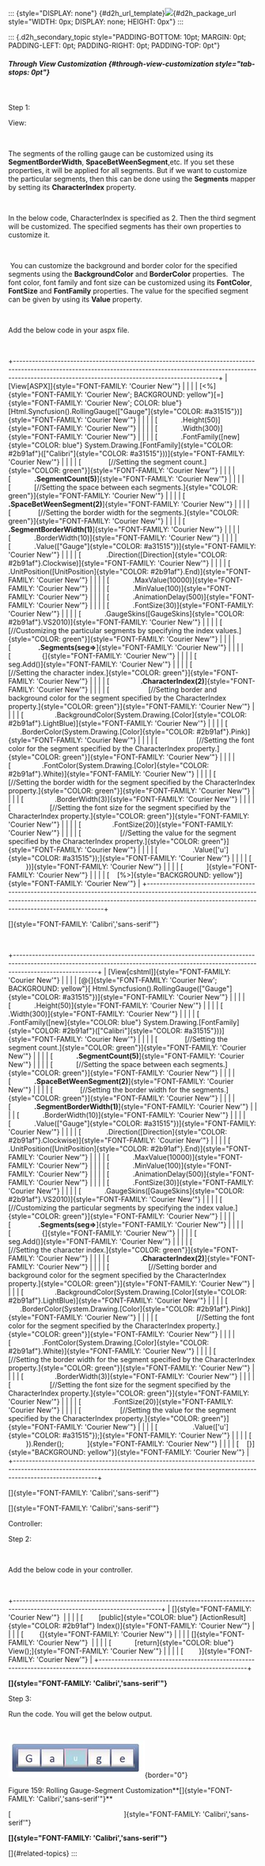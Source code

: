 ::: {style="DISPLAY: none"}
[](ms-xhelp:///?Id=d2h_url_template){#d2h_url_template}![](!package_url!){#d2h_package_url style="WIDTH: 0px; DISPLAY: none; HEIGHT: 0px"}
:::

::: {.d2h_secondary_topic style="PADDING-BOTTOM: 10pt; MARGIN: 0pt; PADDING-LEFT: 0pt; PADDING-RIGHT: 0pt; PADDING-TOP: 0pt"}
##### Through View Customization {#through-view-customization style="tab-stops: 0pt"}

 

Step 1:

View:

 

The segments of the rolling gauge can be customized using its **SegmentBorderWidth**, **SpaceBetWeenSegment**,etc. If you set these properties, it will be applied for all segments. But if we want to customize the particular segments, then this can be done using the **Segments** mapper by setting its **CharacterIndex** property.

 

In the below code, CharacterIndex is specified as 2. Then the third segment will be customized. The specified segments has their own properties to customize it. 

 

 You can customize the background and border color for the specified segments using the **BackgroundColor** and **BorderColor** properties.  The font color, font family and font size can be customized using its **FontColor**, **FontSize** and **FontFamily** properties. The value for the specified segment can be given by using its **Value** property.

 

Add the below code in your aspx file.

 

+----------------------------------------------------------------------------------------------------------------------------------------------------------------------------------------------------------------------------+
| [View\[ASPX\]]{style="FONT-FAMILY: 'Courier New'"}                                                                                                                                                                         |
|                                                                                                                                                                                                                            |
| [\<%]{style="FONT-FAMILY: 'Courier New'; BACKGROUND: yellow"}[=]{style="FONT-FAMILY: 'Courier New'; COLOR: blue"}[Html.Syncfusion().RollingGauge([\"Gauge\"]{style="COLOR: #a31515"})]{style="FONT-FAMILY: 'Courier New'"} |
|                                                                                                                                                                                                                            |
| [            .Height(50)]{style="FONT-FAMILY: 'Courier New'"}                                                                                                                                                              |
|                                                                                                                                                                                                                            |
| [            .Width(300)]{style="FONT-FAMILY: 'Courier New'"}                                                                                                                                                              |
|                                                                                                                                                                                                                            |
| [            .FontFamily([new]{style="COLOR: blue"} System.Drawing.[FontFamily]{style="COLOR: #2b91af"}([\"Calibri\"]{style="COLOR: #a31515"}))]{style="FONT-FAMILY: 'Courier New'"}                                       |
|                                                                                                                                                                                                                            |
| [              [//Setting the segment count.]{style="COLOR: green"}]{style="FONT-FAMILY: 'Courier New'"}                                                                                                                   |
|                                                                                                                                                                                                                            |
| [            **.SegmentCount(5)**]{style="FONT-FAMILY: 'Courier New'"}                                                                                                                                                     |
|                                                                                                                                                                                                                            |
| [            [//Setting the space between each segments.]{style="COLOR: green"}]{style="FONT-FAMILY: 'Courier New'"}                                                                                                       |
|                                                                                                                                                                                                                            |
| [            **.SpaceBetWeenSegment(2)**]{style="FONT-FAMILY: 'Courier New'"}                                                                                                                                              |
|                                                                                                                                                                                                                            |
| [              [//Setting the border width for the segments.]{style="COLOR: green"}]{style="FONT-FAMILY: 'Courier New'"}                                                                                                   |
|                                                                                                                                                                                                                            |
| [            **.SegmentBorderWidth(1)**]{style="FONT-FAMILY: 'Courier New'"}                                                                                                                                               |
|                                                                                                                                                                                                                            |
| [            .BorderWidth(10)]{style="FONT-FAMILY: 'Courier New'"}                                                                                                                                                         |
|                                                                                                                                                                                                                            |
| [            .Value([\"Gauge\"]{style="COLOR: #a31515"})]{style="FONT-FAMILY: 'Courier New'"}                                                                                                                              |
|                                                                                                                                                                                                                            |
| [             .Direction([Direction]{style="COLOR: #2b91af"}.Clockwise)]{style="FONT-FAMILY: 'Courier New'"}                                                                                                               |
|                                                                                                                                                                                                                            |
| [            .UnitPosition([UnitPosition]{style="COLOR: #2b91af"}.End)]{style="FONT-FAMILY: 'Courier New'"}                                                                                                                |
|                                                                                                                                                                                                                            |
| [            .MaxValue(10000)]{style="FONT-FAMILY: 'Courier New'"}                                                                                                                                                         |
|                                                                                                                                                                                                                            |
| [            .MinValue(100)]{style="FONT-FAMILY: 'Courier New'"}                                                                                                                                                           |
|                                                                                                                                                                                                                            |
| [            .AnimationDelay(500)]{style="FONT-FAMILY: 'Courier New'"}                                                                                                                                                     |
|                                                                                                                                                                                                                            |
| [            .FontSize(30)]{style="FONT-FAMILY: 'Courier New'"}                                                                                                                                                            |
|                                                                                                                                                                                                                            |
| [            .GaugeSkins([GaugeSkins]{style="COLOR: #2b91af"}.VS2010)]{style="FONT-FAMILY: 'Courier New'"}                                                                                                                 |
|                                                                                                                                                                                                                            |
| [              [//Customizing the particular segments by specifying the index values.]{style="COLOR: green"}]{style="FONT-FAMILY: 'Courier New'"}                                                                          |
|                                                                                                                                                                                                                            |
| [              **.Segments(seg=\>**]{style="FONT-FAMILY: 'Courier New'"}                                                                                                                                                   |
|                                                                                                                                                                                                                            |
| [                {]{style="FONT-FAMILY: 'Courier New'"}                                                                                                                                                                    |
|                                                                                                                                                                                                                            |
| [                  seg.Add()]{style="FONT-FAMILY: 'Courier New'"}                                                                                                                                                          |
|                                                                                                                                                                                                                            |
| [                    [//Setting the character index.]{style="COLOR: green"}]{style="FONT-FAMILY: 'Courier New'"}                                                                                                           |
|                                                                                                                                                                                                                            |
| [                **.CharacterIndex(2)**]{style="FONT-FAMILY: 'Courier New'"}                                                                                                                                               |
|                                                                                                                                                                                                                            |
| [                    [//Setting border and background color for the segment specified by the CharacterIndex property.]{style="COLOR: green"}]{style="FONT-FAMILY: 'Courier New'"}                                          |
|                                                                                                                                                                                                                            |
| [                .BackgroundColor(System.Drawing.[Color]{style="COLOR: #2b91af"}.LightBlue)]{style="FONT-FAMILY: 'Courier New'"}                                                                                           |
|                                                                                                                                                                                                                            |
| [                  .BorderColor(System.Drawing.[Color]{style="COLOR: #2b91af"}.Pink)]{style="FONT-FAMILY: 'Courier New'"}                                                                                                  |
|                                                                                                                                                                                                                            |
| [                    [//Setting the font color for the segment specified by the CharacterIndex property.]{style="COLOR: green"}]{style="FONT-FAMILY: 'Courier New'"}                                                       |
|                                                                                                                                                                                                                            |
| [                .FontColor(System.Drawing.[Color]{style="COLOR: #2b91af"}.White)]{style="FONT-FAMILY: 'Courier New'"}                                                                                                     |
|                                                                                                                                                                                                                            |
| [                    [//Setting the border width for the segment specified by the CharacterIndex property.]{style="COLOR: green"}]{style="FONT-FAMILY: 'Courier New'"}                                                     |
|                                                                                                                                                                                                                            |
| [                .BorderWidth(3)]{style="FONT-FAMILY: 'Courier New'"}                                                                                                                                                      |
|                                                                                                                                                                                                                            |
| [                    [//Setting the font size for the segment specified by the CharacterIndex property.]{style="COLOR: green"}]{style="FONT-FAMILY: 'Courier New'"}                                                        |
|                                                                                                                                                                                                                            |
| [                .FontSize(20)]{style="FONT-FAMILY: 'Courier New'"}                                                                                                                                                        |
|                                                                                                                                                                                                                            |
| [                    [//Setting the value for the segment specified by the CharacterIndex property.]{style="COLOR: green"}]{style="FONT-FAMILY: 'Courier New'"}                                                            |
|                                                                                                                                                                                                                            |
| [                  .Value([\'u\']{style="COLOR: #a31515"});]{style="FONT-FAMILY: 'Courier New'"}                                                                                                                           |
|                                                                                                                                                                                                                            |
| [            })]{style="FONT-FAMILY: 'Courier New'"}                                                                                                                                                                       |
|                                                                                                                                                                                                                            |
| [            ]{style="FONT-FAMILY: 'Courier New'"}                                                                                                                                                                         |
|                                                                                                                                                                                                                            |
| [    [%\>]{style="BACKGROUND: yellow"}]{style="FONT-FAMILY: 'Courier New'"}                                                                                                                                                |
+----------------------------------------------------------------------------------------------------------------------------------------------------------------------------------------------------------------------------+

[]{style="FONT-FAMILY: 'Calibri','sans-serif'"} 

 

+--------------------------------------------------------------------------------------------------------------------------------------------------------------------------------------+
| [View\[cshtml\]]{style="FONT-FAMILY: 'Courier New'"}                                                                                                                                 |
|                                                                                                                                                                                      |
| [\@{]{style="FONT-FAMILY: 'Courier New'; BACKGROUND: yellow"}[ Html.Syncfusion().RollingGauge([\"Gauge\"]{style="COLOR: #a31515"})]{style="FONT-FAMILY: 'Courier New'"}              |
|                                                                                                                                                                                      |
| [            .Height(50)]{style="FONT-FAMILY: 'Courier New'"}                                                                                                                        |
|                                                                                                                                                                                      |
| [            .Width(300)]{style="FONT-FAMILY: 'Courier New'"}                                                                                                                        |
|                                                                                                                                                                                      |
| [            .FontFamily([new]{style="COLOR: blue"} System.Drawing.[FontFamily]{style="COLOR: #2b91af"}([\"Calibri\"]{style="COLOR: #a31515"}))]{style="FONT-FAMILY: 'Courier New'"} |
|                                                                                                                                                                                      |
| [              [//Setting the segment count.]{style="COLOR: green"}]{style="FONT-FAMILY: 'Courier New'"}                                                                             |
|                                                                                                                                                                                      |
| [            **.SegmentCount(5)**]{style="FONT-FAMILY: 'Courier New'"}                                                                                                               |
|                                                                                                                                                                                      |
| [            [//Setting the space between each segments.]{style="COLOR: green"}]{style="FONT-FAMILY: 'Courier New'"}                                                                 |
|                                                                                                                                                                                      |
| [            **.SpaceBetWeenSegment(2)**]{style="FONT-FAMILY: 'Courier New'"}                                                                                                        |
|                                                                                                                                                                                      |
| [              [//Setting the border width for the segments.]{style="COLOR: green"}]{style="FONT-FAMILY: 'Courier New'"}                                                             |
|                                                                                                                                                                                      |
| [            **.SegmentBorderWidth(1)**]{style="FONT-FAMILY: 'Courier New'"}                                                                                                         |
|                                                                                                                                                                                      |
| [            .BorderWidth(10)]{style="FONT-FAMILY: 'Courier New'"}                                                                                                                   |
|                                                                                                                                                                                      |
| [            .Value([\"Gauge\"]{style="COLOR: #a31515"})]{style="FONT-FAMILY: 'Courier New'"}                                                                                        |
|                                                                                                                                                                                      |
| [             .Direction([Direction]{style="COLOR: #2b91af"}.Clockwise)]{style="FONT-FAMILY: 'Courier New'"}                                                                         |
|                                                                                                                                                                                      |
| [            .UnitPosition([UnitPosition]{style="COLOR: #2b91af"}.End)]{style="FONT-FAMILY: 'Courier New'"}                                                                          |
|                                                                                                                                                                                      |
| [            .MaxValue(10000)]{style="FONT-FAMILY: 'Courier New'"}                                                                                                                   |
|                                                                                                                                                                                      |
| [            .MinValue(100)]{style="FONT-FAMILY: 'Courier New'"}                                                                                                                     |
|                                                                                                                                                                                      |
| [            .AnimationDelay(500)]{style="FONT-FAMILY: 'Courier New'"}                                                                                                               |
|                                                                                                                                                                                      |
| [            .FontSize(30)]{style="FONT-FAMILY: 'Courier New'"}                                                                                                                      |
|                                                                                                                                                                                      |
| [            .GaugeSkins([GaugeSkins]{style="COLOR: #2b91af"}.VS2010)]{style="FONT-FAMILY: 'Courier New'"}                                                                           |
|                                                                                                                                                                                      |
| [              [//Customizing the particular segments by specifying the index value.]{style="COLOR: green"}]{style="FONT-FAMILY: 'Courier New'"}                                     |
|                                                                                                                                                                                      |
| [              **.Segments(seg=\>**]{style="FONT-FAMILY: 'Courier New'"}                                                                                                             |
|                                                                                                                                                                                      |
| [                {]{style="FONT-FAMILY: 'Courier New'"}                                                                                                                              |
|                                                                                                                                                                                      |
| [                  seg.Add()]{style="FONT-FAMILY: 'Courier New'"}                                                                                                                    |
|                                                                                                                                                                                      |
| [                    [//Setting the character index.]{style="COLOR: green"}]{style="FONT-FAMILY: 'Courier New'"}                                                                     |
|                                                                                                                                                                                      |
| [                **.CharacterIndex(2)**]{style="FONT-FAMILY: 'Courier New'"}                                                                                                         |
|                                                                                                                                                                                      |
| [                    [//Setting border and background color for the segment specified by the CharacterIndex property.]{style="COLOR: green"}]{style="FONT-FAMILY: 'Courier New'"}    |
|                                                                                                                                                                                      |
| [                .BackgroundColor(System.Drawing.[Color]{style="COLOR: #2b91af"}.LightBlue)]{style="FONT-FAMILY: 'Courier New'"}                                                     |
|                                                                                                                                                                                      |
| [                  .BorderColor(System.Drawing.[Color]{style="COLOR: #2b91af"}.Pink)]{style="FONT-FAMILY: 'Courier New'"}                                                            |
|                                                                                                                                                                                      |
| [                    [//Setting the font color for the segment specified by the CharacterIndex property.]{style="COLOR: green"}]{style="FONT-FAMILY: 'Courier New'"}                 |
|                                                                                                                                                                                      |
| [                .FontColor(System.Drawing.[Color]{style="COLOR: #2b91af"}.White)]{style="FONT-FAMILY: 'Courier New'"}                                                               |
|                                                                                                                                                                                      |
| [                    [//Setting the border width for the segment specified by the CharacterIndex property.]{style="COLOR: green"}]{style="FONT-FAMILY: 'Courier New'"}               |
|                                                                                                                                                                                      |
| [                .BorderWidth(3)]{style="FONT-FAMILY: 'Courier New'"}                                                                                                                |
|                                                                                                                                                                                      |
| [                    [//Setting the font size for the segment specified by the CharacterIndex property.]{style="COLOR: green"}]{style="FONT-FAMILY: 'Courier New'"}                  |
|                                                                                                                                                                                      |
| [                .FontSize(20)]{style="FONT-FAMILY: 'Courier New'"}                                                                                                                  |
|                                                                                                                                                                                      |
| [                    [//Setting the value for the segment specified by the CharacterIndex property.]{style="COLOR: green"}]{style="FONT-FAMILY: 'Courier New'"}                      |
|                                                                                                                                                                                      |
| [                  .Value([\'u\']{style="COLOR: #a31515"});]{style="FONT-FAMILY: 'Courier New'"}                                                                                     |
|                                                                                                                                                                                      |
| [            }).Render();            ]{style="FONT-FAMILY: 'Courier New'"}                                                                                                           |
|                                                                                                                                                                                      |
| [    [}]{style="BACKGROUND: yellow"}]{style="FONT-FAMILY: 'Courier New'"}                                                                                                            |
+--------------------------------------------------------------------------------------------------------------------------------------------------------------------------------------+

[]{style="FONT-FAMILY: 'Calibri','sans-serif'"} 

[]{style="FONT-FAMILY: 'Calibri','sans-serif'"} 

Controller:

Step 2:

 

Add the below code in your controller.

 

+----------------------------------------------------------------------------------------------------------------------------+
| []{style="FONT-FAMILY: 'Courier New'"}                                                                                     |
|                                                                                                                            |
| [        [public]{style="COLOR: blue"} [ActionResult]{style="COLOR: #2b91af"} Index()]{style="FONT-FAMILY: 'Courier New'"} |
|                                                                                                                            |
| [        {]{style="FONT-FAMILY: 'Courier New'"}                                                                            |
|                                                                                                                            |
| []{style="FONT-FAMILY: 'Courier New'"}                                                                                     |
|                                                                                                                            |
| [            [return]{style="COLOR: blue"} View();]{style="FONT-FAMILY: 'Courier New'"}                                    |
|                                                                                                                            |
| [        }]{style="FONT-FAMILY: 'Courier New'"}                                                                            |
+----------------------------------------------------------------------------------------------------------------------------+

**[]{style="FONT-FAMILY: 'Calibri','sans-serif'"}** 

Step 3:

Run the code. You will get the below output.

 

![Description: C:\\Users\\krishnarajd\\Desktop\\seg_cust.png](ImagesExt/image57_129.jpg){border="0"}

Figure 159: Rolling Gauge-Segment Customization**[]{style="FONT-FAMILY: 'Calibri','sans-serif'"}**

[                                                          ]{style="FONT-FAMILY: 'Calibri','sans-serif'"}

**[]{style="FONT-FAMILY: 'Calibri','sans-serif'"}** 

[]{#related-topics}
:::
